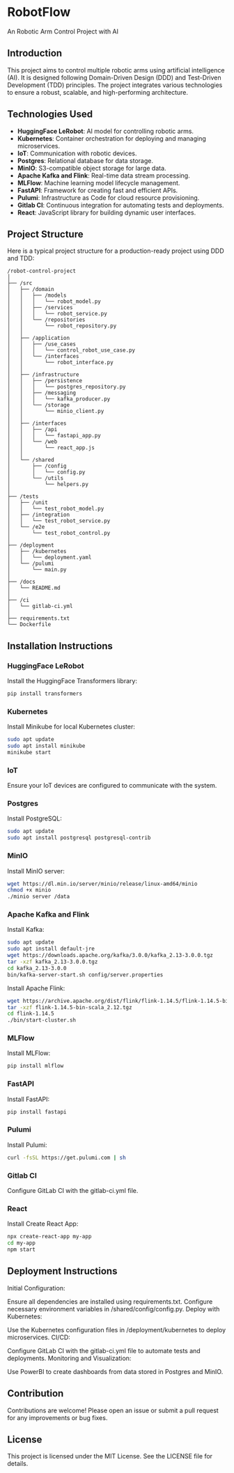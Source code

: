 # RobotFlow

An Robotic Arm Control Project with AI

## Introduction

This project aims to control multiple robotic arms using artificial intelligence (AI). It is designed following Domain-Driven Design (DDD) and Test-Driven Development (TDD) principles. The project integrates various technologies to ensure a robust, scalable, and high-performing architecture.

## Technologies Used

- **HuggingFace LeRobot**: AI model for controlling robotic arms.
- **Kubernetes**: Container orchestration for deploying and managing microservices.
- **IoT**: Communication with robotic devices.
- **Postgres**: Relational database for data storage.
- **MinIO**: S3-compatible object storage for large data.
- **Apache Kafka and Flink**: Real-time data stream processing.
- **MLFlow**: Machine learning model lifecycle management.
- **FastAPI**: Framework for creating fast and efficient APIs.
- **Pulumi**: Infrastructure as Code for cloud resource provisioning.
- **Gitlab CI**: Continuous integration for automating tests and deployments.
- **React**: JavaScript library for building dynamic user interfaces.

## Project Structure

Here is a typical project structure for a production-ready project using DDD and TDD:

```
/robot-control-project
│
├── /src
│   ├── /domain
│   │   ├── /models
│   │   │   └── robot_model.py
│   │   ├── /services
│   │   │   └── robot_service.py
│   │   └── /repositories
│   │       └── robot_repository.py
│   │
│   ├── /application
│   │   ├── /use_cases
│   │   │   └── control_robot_use_case.py
│   │   └── /interfaces
│   │       └── robot_interface.py
│   │
│   ├── /infrastructure
│   │   ├── /persistence
│   │   │   └── postgres_repository.py
│   │   ├── /messaging
│   │   │   └── kafka_producer.py
│   │   └── /storage
│   │       └── minio_client.py
│   │
│   ├── /interfaces
│   │   ├── /api
│   │   │   └── fastapi_app.py
│   │   └── /web
│   │       └── react_app.js
│   │
│   └── /shared
│       ├── /config
│       │   └── config.py
│       └── /utils
│           └── helpers.py
│
├── /tests
│   ├── /unit
│   │   └── test_robot_model.py
│   ├── /integration
│   │   └── test_robot_service.py
│   └── /e2e
│       └── test_robot_control.py
│
├── /deployment
│   ├── /kubernetes
│   │   └── deployment.yaml
│   └── /pulumi
│       └── main.py
│
├── /docs
│   └── README.md
│
├── /ci
│   └── gitlab-ci.yml
│
├── requirements.txt
└── Dockerfile
```


## Installation Instructions

### HuggingFace LeRobot

Install the HuggingFace Transformers library:

```bash
pip install transformers
```

### Kubernetes
Install Minikube for local Kubernetes cluster:

```bash
sudo apt update
sudo apt install minikube
minikube start
```

### IoT
Ensure your IoT devices are configured to communicate with the system.

### Postgres
Install PostgreSQL:

```bash
sudo apt update
sudo apt install postgresql postgresql-contrib
```

### MinIO
Install MinIO server:

```bash
wget https://dl.min.io/server/minio/release/linux-amd64/minio
chmod +x minio
./minio server /data
```

### Apache Kafka and Flink
Install Kafka:

```bash
sudo apt update
sudo apt install default-jre
wget https://downloads.apache.org/kafka/3.0.0/kafka_2.13-3.0.0.tgz
tar -xzf kafka_2.13-3.0.0.tgz
cd kafka_2.13-3.0.0
bin/kafka-server-start.sh config/server.properties
```

Install Apache Flink:

```bash
wget https://archive.apache.org/dist/flink/flink-1.14.5/flink-1.14.5-bin-scala_2.12.tgz
tar -xzf flink-1.14.5-bin-scala_2.12.tgz
cd flink-1.14.5
./bin/start-cluster.sh
```

### MLFlow
Install MLFlow:

```bash
pip install mlflow
```

### FastAPI
Install FastAPI:

```bash
pip install fastapi
```

### Pulumi
Install Pulumi:

```bash
curl -fsSL https://get.pulumi.com | sh
```

### Gitlab CI
Configure GitLab CI with the gitlab-ci.yml file.

### React
Install Create React App:

```bash
npx create-react-app my-app
cd my-app
npm start
```

## Deployment Instructions
Initial Configuration:

Ensure all dependencies are installed using requirements.txt.
Configure necessary environment variables in /shared/config/config.py.
Deploy with Kubernetes:

Use the Kubernetes configuration files in /deployment/kubernetes to deploy microservices.
CI/CD:

Configure GitLab CI with the gitlab-ci.yml file to automate tests and deployments.
Monitoring and Visualization:

Use PowerBI to create dashboards from data stored in Postgres and MinIO.

## Contribution
Contributions are welcome! Please open an issue or submit a pull request for any improvements or bug fixes.

## License
This project is licensed under the MIT License. See the LICENSE file for details.